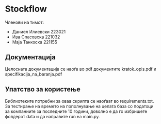 # **Stockflow**

Членови на тимот:
- Даниел Илиевски 223021
- Ива Спасовска 221032
- Маја Танкоска 221155

## Документација

Целосната документација се наоѓа во pdf документите kratok_opis.pdf и specifikacija_na_baranja.pdf

## Упатство за користење
Библиотеките потребни за оваа скрипта се наоѓаат во requirements.txt. За тестирање на времето на пополнување на целата база со податоци за компаниите за последните 10 години, доволно е да го избришете фолдерот data и да направите run на main.py.
